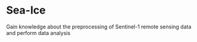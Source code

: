 # Sea-Ice
Gain knowledge about the preprocessing of Sentinel-1 remote sensing data and perform data analysis
